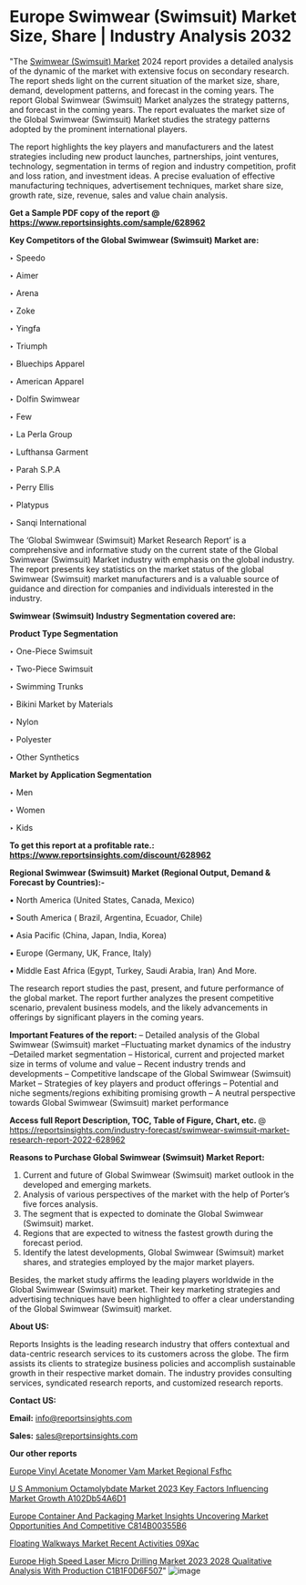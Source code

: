 # Europe Swimwear (Swimsuit) Market Size, Share | Industry Analysis 2032

 "The <a href=https://www.reportsinsights.com/sample/628962>Swimwear (Swimsuit) Market</a> 2024 report provides a detailed analysis of the dynamic of the market with extensive focus on secondary research. The report sheds light on the current situation of the market size, share, demand, development patterns, and forecast in the coming years. The report Global Swimwear (Swimsuit) Market analyzes the strategy patterns, and forecast in the coming years. The report evaluates the market size of the Global Swimwear (Swimsuit) Market studies the strategy patterns adopted by the prominent international players.

The report highlights the key players and manufacturers and the latest strategies including new product launches, partnerships, joint ventures, technology, segmentation in terms of region and industry competition, profit and loss ration, and investment ideas. A precise evaluation of effective manufacturing techniques, advertisement techniques, market share size, growth rate, size, revenue, sales and value chain analysis.

<strong>Get a Sample PDF copy of the report @ <a href=https://www.reportsinsights.com/sample/628962 style=color:#0000ff;>https://www.reportsinsights.com/sample/628962</a></strong>

<strong>Key Competitors of the Global Swimwear (Swimsuit) Market are:</strong>

‣ Speedo

‣ Aimer

‣ Arena

‣ Zoke

‣ Yingfa

‣ Triumph

‣ Bluechips Apparel

‣ American Apparel

‣ Dolfin Swimwear

‣ Few

‣ La Perla Group

‣ Lufthansa Garment

‣ Parah S.P.A

‣ Perry Ellis

‣ Platypus

‣ Sanqi International

The ‘Global Swimwear (Swimsuit) Market Research Report’ is a comprehensive and informative study on the current state of the Global Swimwear (Swimsuit) Market industry with emphasis on the global industry. The report presents key statistics on the market status of the global Swimwear (Swimsuit) market manufacturers and is a valuable source of guidance and direction for companies and individuals interested in the industry.

<strong>Swimwear (Swimsuit) Industry Segmentation covered are:</strong>

<strong>Product Type Segmentation</strong>

‣    One-Piece Swimsuit

‣ Two-Piece Swimsuit

‣ Swimming Trunks

‣ Bikini
Market by Materials

‣ Nylon

‣ Polyester

‣ Other Synthetics

<strong>Market by Application Segmentation</strong>

‣   Men

‣ Women

‣ Kids

<strong>To get this report at a profitable rate.: <a href=https://www.reportsinsights.com/discount/628962 style=color:#0000ff;>https://www.reportsinsights.com/discount/628962</a></strong>

<strong>Regional Swimwear (Swimsuit) Market (Regional Output, Demand &amp; Forecast by Countries):-</strong>

• North America (United States, Canada, Mexico)

• South America ( Brazil, Argentina, Ecuador, Chile)

• Asia Pacific (China, Japan, India, Korea)

• Europe (Germany, UK, France, Italy)

• Middle East Africa (Egypt, Turkey, Saudi Arabia, Iran) And More.

The research report studies the past, present, and future performance of the global market. The report further analyzes the present competitive scenario, prevalent business models, and the likely advancements in offerings by significant players in the coming years.

<strong>Important Features of the report:</strong>
– Detailed analysis of the Global Swimwear (Swimsuit) market
–Fluctuating market dynamics of the industry
–Detailed market segmentation
– Historical, current and projected market size in terms of volume and value
– Recent industry trends and developments
– Competitive landscape of the Global Swimwear (Swimsuit) Market
– Strategies of key players and product offerings
– Potential and niche segments/regions exhibiting promising growth
– A neutral perspective towards Global Swimwear (Swimsuit) market performance

<strong>Access full Report Description, TOC, Table of Figure, Chart, etc. </strong>@   <a href=https://reportsinsights.com/industry-forecast/swimwear-swimsuit-market-research-report-2022-628962 style=color:#0000ff;>https://reportsinsights.com/industry-forecast/swimwear-swimsuit-market-research-report-2022-628962</a>

<strong>Reasons to Purchase Global Swimwear (Swimsuit) Market Report:</strong>
1. Current and future of Global Swimwear (Swimsuit) market outlook in the developed and emerging markets.
2. Analysis of various perspectives of the market with the help of Porter’s five forces analysis.
3. The segment that is expected to dominate the Global Swimwear (Swimsuit) market.
4. Regions that are expected to witness the fastest growth during the forecast period.
5. Identify the latest developments, Global Swimwear (Swimsuit) market shares, and strategies employed by the major market players.

Besides, the market study affirms the leading players worldwide in the Global Swimwear (Swimsuit) market. Their key marketing strategies and advertising techniques have been highlighted to offer a clear understanding of the Global Swimwear (Swimsuit) market.

<strong><strong>About US</strong>:</strong>

Reports Insights is the leading research industry that offers contextual and data-centric research services to its customers across the globe. The firm assists its clients to strategize business policies and accomplish sustainable growth in their respective market domain. The industry provides consulting services, syndicated research reports, and customized research reports.

<strong>Contact US:</strong>

<p class=><b>Email:</b> <a href=mailto:info@reportsinsights.com>info@reportsinsights.com</a></p>
<p class=><b>Sales:</b> <a href=mailto:sales@reportsinsights.com>sales@reportsinsights.com</a></p>

<strong>Our other reports</strong>

<a href=https://www.linkedin.com/pulse/europe-vinyl-acetate-monomer-vam-market-regional-fsfhc/>Europe Vinyl Acetate Monomer Vam Market Regional Fsfhc</a>

<a href=https://medium.com/@reportsinsights.aj/u-s-ammonium-octamolybdate-market-2023-key-factors-influencing-market-growth-a102db54a6d1>U S Ammonium Octamolybdate Market 2023 Key Factors Influencing Market Growth A102Db54A6D1</a>

<a href=https://medium.com/@akitotamura255/europe-container-and-packaging-market-insights-uncovering-market-opportunities-and-competitive-c814b00355b6>Europe Container And Packaging Market Insights Uncovering Market Opportunities And Competitive C814B00355B6</a>

<a href=https://www.linkedin.com/pulse/floating-walkways-market-recent-activities-09xac/>Floating Walkways Market Recent Activities 09Xac</a>

<a href=https://medium.com/@singhaakesh50/europe-high-speed-laser-micro-drilling-market-2023-2028-qualitative-analysis-with-production-c1b1f0d6f507>Europe High Speed Laser Micro Drilling Market 2023 2028 Qualitative Analysis With Production C1B1F0D6F507</a>"
![image](https://github.com/daminid12/RImarketresearch/assets/158430485/d41d5d6f-576e-4113-9148-104c127acb80)
